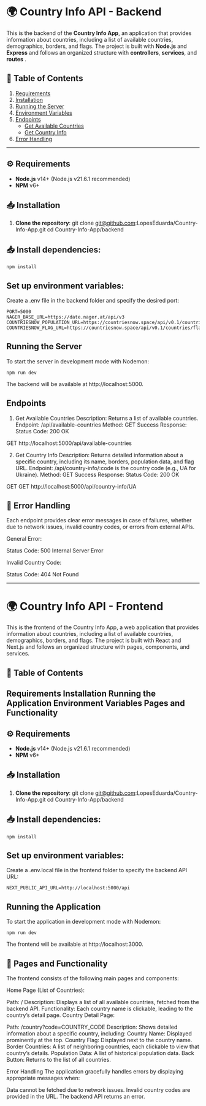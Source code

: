 # 🌍 Country Info API - Backend

This is the backend of the **Country Info App**, an application that provides information about countries, including a list of available countries, demographics, borders, and flags. The project is built with **Node.js** and **Express** and follows an organized structure with **controllers**, **services**, and **routes** .



## 📑 Table of Contents

1. [Requirements](#requirements)
2. [Installation](#installation)
3. [Running the Server](#running-the-server)
4. [Environment Variables](#environment-variables)
5. [Endpoints](#endpoints)
    - [Get Available Countries](#1-get-available-countries)
    - [Get Country Info](#2-get-country-info)
6. [Error Handling](#error-handling)

---

## ⚙️ Requirements

- **Node.js** v14+ (Node.js v21.6.1 recommended)
- **NPM** v6+

## 📥 Installation

1. **Clone the repository**:
   git clone git@github.com:LopesEduarda/Country-Info-App.git
   cd Country-Info-App/backend



## 📥 Install dependencies:

    npm install


## Set up environment variables:
Create a .env file in the backend folder and specify the desired port:

    PORT=5000
    NAGER_BASE_URL=https://date.nager.at/api/v3
    COUNTRIESNOW_POPULATION_URL=https://countriesnow.space/api/v0.1/countries/population
    COUNTRIESNOW_FLAG_URL=https://countriesnow.space/api/v0.1/countries/flag/images


##  Running the Server
To start the server in development mode with Nodemon:

    npm run dev

The backend will be available at http://localhost:5000.





## Endpoints

1. Get Available Countries
Description: Returns a list of available countries.
Endpoint: /api/available-countries
Method: GET
Success Response:
Status Code: 200 OK

GET http://localhost:5000/api/available-countries


2. Get Country Info
Description: Returns detailed information about a specific country, including its name, borders, population data, and flag URL.
Endpoint: /api/country-info/:code
is the country code (e.g., UA for Ukraine).
Method: GET
Success Response:
Status Code: 200 OK

GET GET http://localhost:5000/api/country-info/UA



## 🚨 Error Handling
Each endpoint provides clear error messages in case of failures, whether due to network issues, invalid country codes, or errors from external APIs.

General Error:

Status Code: 500 Internal Server Error


Invalid Country Code:

Status Code: 404 Not Found






-----







# 🌍 Country Info API - Frontend

This is the frontend of the Country Info App, a web application that provides information about countries, including a list of available countries, demographics, borders, and flags. The project is built with React and Next.js and follows an organized structure with pages, components, and services.

## 📑 Table of Contents
Requirements
Installation
Running the Application
Environment Variables
Pages and Functionality
---

## ⚙️ Requirements

- **Node.js** v14+ (Node.js v21.6.1 recommended)
- **NPM** v6+

## 📥 Installation

1. **Clone the repository**:
   git clone git@github.com:LopesEduarda/Country-Info-App.git
   cd Country-Info-App/backend



## 📥 Install dependencies:

    npm install


## Set up environment variables:
Create a .env.local file in the frontend folder to specify the backend API URL:

    NEXT_PUBLIC_API_URL=http://localhost:5000/api



##   Running the Application
To start the application in development mode with Nodemon:

    npm run dev

The frontend will be available at http://localhost:3000.





## 📄 Pages and Functionality
The frontend consists of the following main pages and components:

Home Page (List of Countries):

Path: /
Description: Displays a list of all available countries, fetched from the backend API.
Functionality: Each country name is clickable, leading to the country’s detail page.
Country Detail Page:

Path: /country?code=COUNTRY_CODE
Description: Shows detailed information about a specific country, including:
Country Name: Displayed prominently at the top.
Country Flag: Displayed next to the country name.
Border Countries: A list of neighboring countries, each clickable to view that country’s details.
Population Data: A list of historical population data.
Back Button: Returns to the list of all countries.


Error Handling
The application gracefully handles errors by displaying appropriate messages when:

Data cannot be fetched due to network issues.
Invalid country codes are provided in the URL.
The backend API returns an error.


